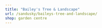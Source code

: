 ```yaml
---
title: "Bailey's Tree & Landscape"
url: /sandusky/baileys-tree-and-landscape/
shop: garden centre
---
```

